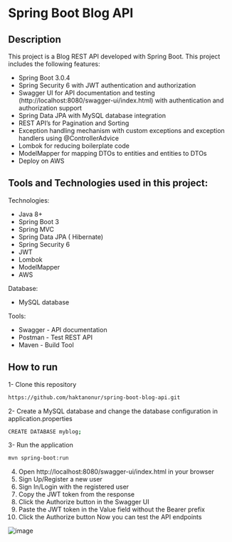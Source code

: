 # Spring Boot Blog API
## Description
This project is a Blog REST API developed with Spring Boot. This project includes the following features:

- Spring Boot 3.0.4
- Spring Security 6 with JWT authentication and authorization
- Swagger UI for API documentation and testing (http://localhost:8080/swagger-ui/index.html) with authentication and authorization support
- Spring Data JPA with MySQL database integration
- REST API’s for Pagination and Sorting
- Exception handling mechanism with custom exceptions and exception handlers using @ControllerAdvice
- Lombok for reducing boilerplate code
- ModelMapper for mapping DTOs to entities and entities to DTOs 
- Deploy on AWS

## Tools and Technologies used in this project:
Technologies:
- Java 8+
- Spring Boot 3
- Spring MVC
- Spring Data JPA ( Hibernate)
- Spring Security 6 
- JWT
- Lombok
- ModelMapper
- AWS

Database:
- MySQL database

Tools:
- Swagger - API documentation
- Postman - Test REST API
- Maven - Build Tool

## How to run
1- Clone this repository

```bash
https://github.com/haktanonur/spring-boot-blog-api.git
```

2- Create a MySQL database and change the database configuration in application.properties

```bash
CREATE DATABASE myblog;
```
3- Run the application 
```bash
mvn spring-boot:run
```

4. Open http://localhost:8080/swagger-ui/index.html in your browser
5. Sign Up/Register a new user
6. Sign In/Login with the registered user
7. Copy the JWT token from the response
8. Click the Authorize button in the Swagger UI
9. Paste the JWT token in the Value field without the Bearer prefix
10. Click the Authorize button
Now you can test the API endpoints

![image](https://github.com/haktanonur/spring-boot-blog-api/assets/69698425/2474a8df-736a-4cea-955c-2a36ef6300d9)
